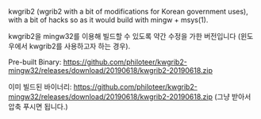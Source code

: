 kwgrib2 (wgrib2 with a bit of modifications for Korean government uses), with a bit of hacks so as it would build with mingw + msys(1). 

kwgrib2을 mingw32를 이용해 빌드할 수 있도록 약간 수정을 가한 버전입니다 (윈도우에서 kwgrib2를 사용하고자 하는 경우).

Pre-built Binary: https://github.com/philoteer/kwgrib2-mingw32/releases/download/20190618/kwgrib2-20190618.zip

이미 빌드된 바이너리: https://github.com/philoteer/kwgrib2-mingw32/releases/download/20190618/kwgrib2-20190618.zip
(그냥 받아서 압축 푸시면 됩니다.)
